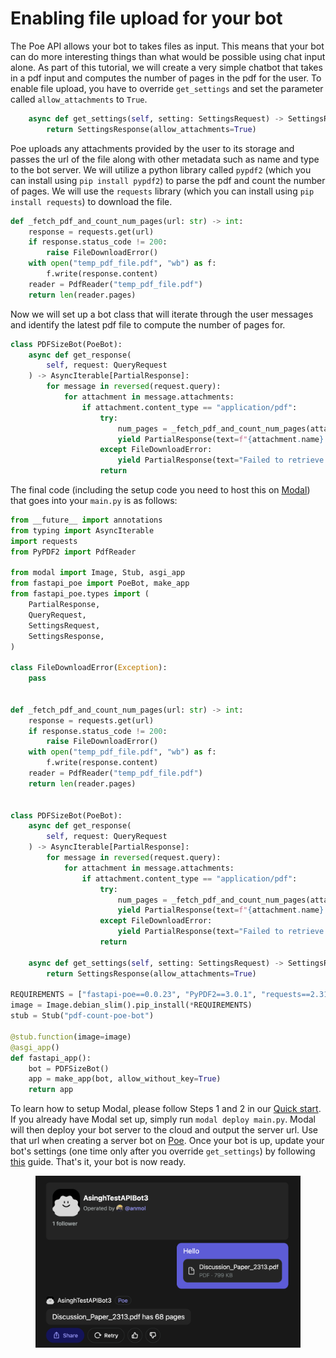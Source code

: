 # Enabling file upload for your bot

The Poe API allows your bot to takes files as input. This means that your bot can do more interesting things than what would be possible using chat input alone. As part of this tutorial, we will create a very simple chatbot that takes in a pdf input and computes the number of pages in the pdf for the user. To enable file upload, you have to override `get_settings` and set the parameter called `allow_attachments` to `True`.

```python
    async def get_settings(self, setting: SettingsRequest) -> SettingsResponse:
        return SettingsResponse(allow_attachments=True)
```

Poe uploads any attachments provided by the user to its storage and passes the url of the file along with other metadata such as name and type  to the bot server. We will utilize a python library called `pypdf2` (which you can install using `pip install pypdf2`) to parse the pdf and count the number of pages. We will use the `requests` library (which you can install using `pip install requests`) to download the file.

```python
def _fetch_pdf_and_count_num_pages(url: str) -> int:
    response = requests.get(url)
    if response.status_code != 200:
        raise FileDownloadError()
    with open("temp_pdf_file.pdf", "wb") as f:
        f.write(response.content)
    reader = PdfReader("temp_pdf_file.pdf")
    return len(reader.pages)
```

Now we will set up a bot class that will iterate through the user messages and identify the latest pdf file to compute the number of pages for.

```python
class PDFSizeBot(PoeBot):
    async def get_response(
        self, request: QueryRequest
    ) -> AsyncIterable[PartialResponse]:
        for message in reversed(request.query):
            for attachment in message.attachments:
                if attachment.content_type == "application/pdf":
                    try:
                        num_pages = _fetch_pdf_and_count_num_pages(attachment.url)
                        yield PartialResponse(text=f"{attachment.name} has {num_pages} pages")
                    except FileDownloadError:
                        yield PartialResponse(text="Failed to retrieve the document.")
                    return
```

The final code (including the setup code you need to host this on [Modal](https://modal.com/)) that goes into your `main.py` is as follows:

```python
from __future__ import annotations
from typing import AsyncIterable
import requests
from PyPDF2 import PdfReader

from modal import Image, Stub, asgi_app
from fastapi_poe import PoeBot, make_app
from fastapi_poe.types import (
    PartialResponse,
    QueryRequest,
    SettingsRequest,
    SettingsResponse,
)

class FileDownloadError(Exception):
    pass


def _fetch_pdf_and_count_num_pages(url: str) -> int:
    response = requests.get(url)
    if response.status_code != 200:
        raise FileDownloadError()
    with open("temp_pdf_file.pdf", "wb") as f:
        f.write(response.content)
    reader = PdfReader("temp_pdf_file.pdf")
    return len(reader.pages)


class PDFSizeBot(PoeBot):
    async def get_response(
        self, request: QueryRequest
    ) -> AsyncIterable[PartialResponse]:
        for message in reversed(request.query):
            for attachment in message.attachments:
                if attachment.content_type == "application/pdf":
                    try:
                        num_pages = _fetch_pdf_and_count_num_pages(attachment.url)
                        yield PartialResponse(text=f"{attachment.name} has {num_pages} pages")
                    except FileDownloadError:
                        yield PartialResponse(text="Failed to retrieve the document.")
                    return

    async def get_settings(self, setting: SettingsRequest) -> SettingsResponse:
        return SettingsResponse(allow_attachments=True)
    
REQUIREMENTS = ["fastapi-poe==0.0.23", "PyPDF2==3.0.1", "requests==2.31.0"]
image = Image.debian_slim().pip_install(*REQUIREMENTS)
stub = Stub("pdf-count-poe-bot")

@stub.function(image=image)
@asgi_app()
def fastapi_app():
    bot = PDFSizeBot()
    app = make_app(bot, allow_without_key=True)
    return app
```

To learn how to setup Modal, please follow Steps 1 and 2 in our [Quick start](quick-start.md). If you already have Modal set up, simply run `modal deploy main.py`. Modal will then deploy your bot server to the cloud and output the server url. Use that url when creating a server bot on [Poe](https://poe.com/create\_bot?server=1). Once your bot is up, update your bot's settings (one time only after you override `get_settings`) by following [this](updating-bot-settings.md) guide. That's it, your bot is now ready.

<figure><img src="../.gitbook/assets/image (16).png" alt=""><figcaption></figcaption></figure>
